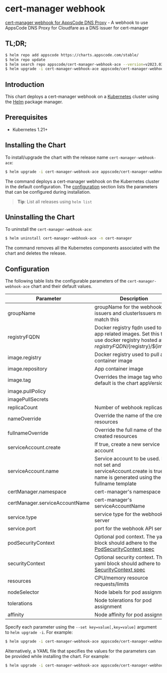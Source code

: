 # cert-manager webhook

[cert-manager webhook for AppsCode DNS Proxy](https://github.com/bytebuilders) - A webhook to use AppsCode DNS Proxy for Cloudfare as a DNS issuer for cert-manager

## TL;DR;

```bash
$ helm repo add appscode https://charts.appscode.com/stable/
$ helm repo update
$ helm search repo appscode/cert-manager-webhook-ace --version=v2023.03.23
$ helm upgrade -i cert-manager-webhook-ace appscode/cert-manager-webhook-ace -n cert-manager --create-namespace --version=v2023.03.23
```

## Introduction

This chart deploys a cert-manager webhook on a [Kubernetes](http://kubernetes.io) cluster using the [Helm](https://helm.sh) package manager.

## Prerequisites

- Kubernetes 1.21+

## Installing the Chart

To install/upgrade the chart with the release name `cert-manager-webhook-ace`:

```bash
$ helm upgrade -i cert-manager-webhook-ace appscode/cert-manager-webhook-ace -n cert-manager --create-namespace --version=v2023.03.23
```

The command deploys a cert-manager webhook on the Kubernetes cluster in the default configuration. The [configuration](#configuration) section lists the parameters that can be configured during installation.

> **Tip**: List all releases using `helm list`

## Uninstalling the Chart

To uninstall the `cert-manager-webhook-ace`:

```bash
$ helm uninstall cert-manager-webhook-ace -n cert-manager
```

The command removes all the Kubernetes components associated with the chart and deletes the release.

## Configuration

The following table lists the configurable parameters of the `cert-manager-webhook-ace` chart and their default values.

|           Parameter            |                                                                                            Description                                                                                            |                Default                |
|--------------------------------|---------------------------------------------------------------------------------------------------------------------------------------------------------------------------------------------------|---------------------------------------|
| groupName                      | groupName for the webhook, issuers and clusterIssuers must match this                                                                                                                             | <code>webhook.dns.appscode.com</code> |
| registryFQDN                   | Docker registry fqdn used to pull app related images. Set this to use docker registry hosted at ${registryFQDN}/${registry}/${image}                                                              | <code>ghcr.io</code>                  |
| image.registry                 | Docker registry used to pull app container image                                                                                                                                                  | <code>appscode</code>                 |
| image.repository               | App container image                                                                                                                                                                               | <code>cert-manager-webhook-ace</code> |
| image.tag                      | Overrides the image tag whose default is the chart appVersion.                                                                                                                                    | <code>""</code>                       |
| image.pullPolicy               |                                                                                                                                                                                                   | <code>IfNotPresent</code>             |
| imagePullSecrets               |                                                                                                                                                                                                   | <code>[]</code>                       |
| replicaCount                   | Number of webhook replicas                                                                                                                                                                        | <code>1</code>                        |
| nameOverride                   | Override the name of the created resources                                                                                                                                                        | <code>""</code>                       |
| fullnameOverride               | Override the full name of the created resources                                                                                                                                                   | <code>""</code>                       |
| serviceAccount.create          | If true, create a new service account                                                                                                                                                             | <code>true</code>                     |
| serviceAccount.name            | Service account to be used. If not set and serviceAccount.create is true, a name is generated using the fullname template                                                                         | <code></code>                         |
| certManager.namespace          | cert-manager's namespace                                                                                                                                                                          | <code>cert-manager</code>             |
| certManager.serviceAccountName | cert-manager's serviceAccountName                                                                                                                                                                 | <code>cert-manager</code>             |
| service.type                   | service type for the webhook API server                                                                                                                                                           | <code>ClusterIP</code>                |
| service.port                   | port for the webhook API server                                                                                                                                                                   | <code>443</code>                      |
| podSecurityContext             | Optional pod context. The yaml block should adhere to the [PodSecurityContext spec](https://v1-18.docs.kubernetes.io/docs/reference/generated/kubernetes-api/v1.18/#securitycontext-v1-core)      | <code>{}</code>                       |
| securityContext                | Optional security context. The yaml block should adhere to the [SecurityContext spec](https://v1-18.docs.kubernetes.io/docs/reference/generated/kubernetes-api/v1.18/#podsecuritycontext-v1-core) | <code>{}</code>                       |
| resources                      | CPU/memory resource requests/limits                                                                                                                                                               | <code>{}</code>                       |
| nodeSelector                   | Node labels for pod assignment                                                                                                                                                                    | <code>{}</code>                       |
| tolerations                    | Node tolerations for pod assignment                                                                                                                                                               | <code>[]</code>                       |
| affinity                       | Node affinity for pod assignment                                                                                                                                                                  | <code>{}</code>                       |


Specify each parameter using the `--set key=value[,key=value]` argument to `helm upgrade -i`. For example:

```bash
$ helm upgrade -i cert-manager-webhook-ace appscode/cert-manager-webhook-ace -n cert-manager --create-namespace --version=v2023.03.23 --set groupName=webhook.dns.appscode.com
```

Alternatively, a YAML file that specifies the values for the parameters can be provided while
installing the chart. For example:

```bash
$ helm upgrade -i cert-manager-webhook-ace appscode/cert-manager-webhook-ace -n cert-manager --create-namespace --version=v2023.03.23 --values values.yaml
```
